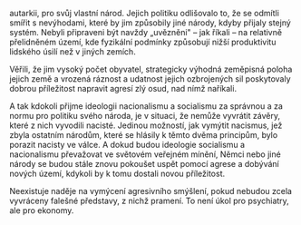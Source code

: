 autarkii, pro svůj vlastní národ. Jejich politiku odlišovalo to, že se odmítli smířit s nevýhodami, které by jim způsobily jiné národy, kdyby přijaly stejný systém. Nebyli připraveni být navždy „uvězněni" – jak říkali – na relativně přelidněném území, kde fyzikální podmínky způsobují nižší produktivitu lidského úsilí než v jiných zemích.

Věřili, že jim vysoký počet obyvatel, strategicky výhodná zeměpisná poloha jejich země a vrozená ráznost a udatnost jejich ozbrojených sil poskytovaly dobrou příležitost napravit agresí zlý osud, nad nímž naříkali.

A tak kdokoli přijme ideologii nacionalismu a socialismu za správnou a za normu pro politiku svého národa, je v situaci, že nemůže vyvrátit závěry, které z nich vyvodili nacisté. Jedinou možností, jak vymýtit nacismus, jež zbyla ostatním národům, které se hlásily k těmto dvěma principům, bylo porazit nacisty ve válce. A dokud budou ideologie socialismu a nacionalismu převažovat ve světovém veřejném mínění, Němci nebo jiné národy se budou stále znovu pokoušet uspět pomocí agrese a dobývání nových území, kdykoli by k tomu dostali novou příležitost.

Neexistuje naděje na vymýcení agresivního smýšlení, pokud nebudou zcela vyvráceny falešné představy, z nichž pramení. To není úkol pro psychiatry, ale pro ekonomy.
